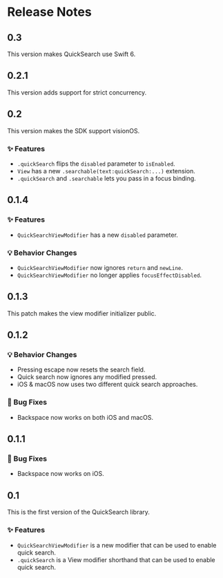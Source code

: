 # Release Notes


## 0.3

This version makes QuickSearch use Swift 6.



## 0.2.1

This version adds support for strict concurrency.



## 0.2

This version makes the SDK support visionOS.

### ✨ Features

* `.quickSearch` flips the `disabled` parameter to `isEnabled`.
* `View` has a new `.searchable(text:quickSearch:...)` extension.
* `.quickSearch` and `.searchable` lets you pass in a focus binding.



## 0.1.4

### ✨ Features

* `QuickSearchViewModifier` has a new `disabled` parameter.

### 💡 Behavior Changes

* `QuickSearchViewModifier` now ignores `return` and `newLine`.
* `QuickSearchViewModifier` no longer applies `focusEffectDisabled`.



## 0.1.3

This patch makes the view modifier initializer public.



## 0.1.2

### 💡 Behavior Changes

* Pressing escape now resets the search field.
* Quick search now ignores any modified pressed.
* iOS & macOS now uses two different quick search approaches. 

### 🐛 Bug Fixes

* Backspace now works on both iOS and macOS.



## 0.1.1

### 🐛 Bug Fixes

* Backspace now works on iOS.



## 0.1

This is the first version of the QuickSearch library.

### ✨ Features

* `QuickSearchViewModifier` is a new modifier that can be used to enable quick search.
* `.quickSearch` is a View modifier shorthand that can be used to enable quick search.
